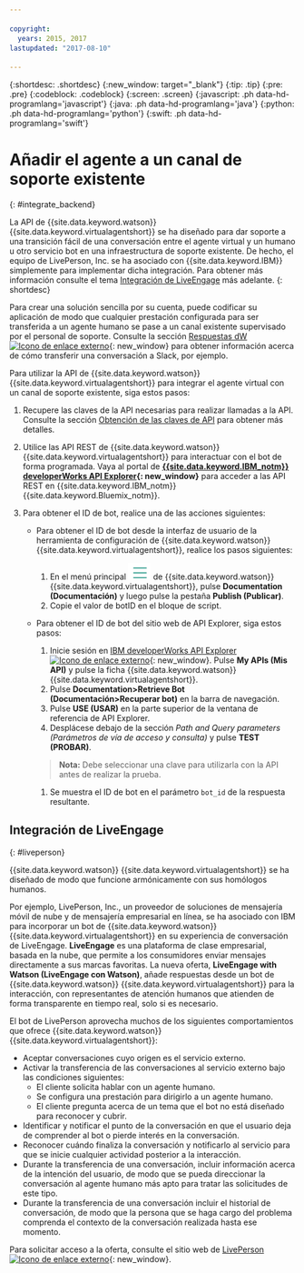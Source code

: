```yaml
---

copyright:
  years: 2015, 2017
lastupdated: "2017-08-10"

---
```


{:shortdesc: .shortdesc}
{:new_window: target="_blank"}
{:tip: .tip}
{:pre: .pre}
{:codeblock: .codeblock}
{:screen: .screen}
{:javascript: .ph data-hd-programlang='javascript'}
{:java: .ph data-hd-programlang='java'}
{:python: .ph data-hd-programlang='python'}
{:swift: .ph data-hd-programlang='swift'}

# Añadir el agente a un canal de soporte existente 
{: #integrate_backend}

La API de {{site.data.keyword.watson}} {{site.data.keyword.virtualagentshort}} se ha diseñado para dar soporte a una transición fácil de una conversación entre el agente virtual y un humano u otro servicio bot en una infraestructura de soporte existente. De hecho, el equipo de LivePerson, Inc. se ha asociado con {{site.data.keyword.IBM}} simplemente para implementar dicha integración. Para obtener más información consulte el tema [Integración de LiveEngage](integrate_backend.html#liveperson) más adelante.
{: shortdesc}

Para crear una solución sencilla por su cuenta, puede codificar su aplicación de modo que cualquier prestación configurada para ser transferida a un agente humano se pase a un canal existente supervisado por el personal de soporte. Consulte la sección [Respuestas dW![Icono de enlace externo](../../icons/launch-glyph.svg "Icono de enlace externo")](https://developer.ibm.com/answers/questions/318623/where-can-i-find-documentation-examples-on-integra/ "Icono de enlace externo"){: new_window} para obtener información acerca de cómo transferir una conversación a Slack, por ejemplo. 

Para utilizar la API de {{site.data.keyword.watson}} {{site.data.keyword.virtualagentshort}} para integrar el agente virtual con un canal de soporte existente, siga estos pasos: 

1.  Recupere las claves de la API necesarias para realizar llamadas a la API. Consulte la sección [Obtención de las claves de API](publish.html#api-keys) para obtener más detalles. 

1.  Utilice las API REST de {{site.data.keyword.watson}} {{site.data.keyword.virtualagentshort}} para interactuar con el bot de forma programada. Vaya al portal de **[{{site.data.keyword.IBM_notm}} developerWorks API Explorer](https://developer.ibm.com/api/view/id-339:title-Watson_Virtual_Agent){: new_window}** para acceder a las API REST en {{site.data.keyword.IBM_notm}} {{site.data.keyword.Bluemix_notm}}.

1.  Para obtener el ID de bot, realice una de las acciones siguientes: 
    - Para obtener el ID de bot desde la interfaz de usuario de la herramienta de configuración de {{site.data.keyword.watson}} {{site.data.keyword.virtualagentshort}}, realice los pasos siguientes: 
      1.  En el menú principal ![Icono con tres barras horizontales](images/hamburger.png) de {{site.data.keyword.watson}} {{site.data.keyword.virtualagentshort}}, pulse **Documentation (Documentación)** y luego pulse la pestaña **Publish (Publicar)**. 
      1.  Copie el valor de botID en el bloque de script. 

    - Para obtener el ID de bot del sitio web de API Explorer, siga estos pasos: 
      1.  Inicie sesión en [IBM developerWorks API Explorer ![Icono de enlace externo](../../icons/launch-glyph.svg "Icono de enlace externo")](https://developer.ibm.com/api/ "Icono de enlace externo"){: new_window}. Pulse **My APIs (Mis API)** y pulse la ficha {{site.data.keyword.watson}} {{site.data.keyword.virtualagentshort}}. 
      1.  Pulse **Documentation>Retrieve Bot (Documentación>Recuperar bot)** en la barra de navegación. 
      1.  Pulse **USE (USAR)** en la parte superior de la ventana de referencia de API Explorer. 
      1.  Desplácese debajo de la sección *Path and Query parameters (Parámetros de vía de acceso y consulta)* y pulse **TEST (PROBAR)**.
      >**Nota:** Debe seleccionar una clave para utilizarla con la API antes de realizar la prueba. 

      1.  Se muestra el ID de bot en el parámetro `bot_id` de la respuesta resultante. 

## Integración de LiveEngage
{: #liveperson}

{{site.data.keyword.watson}} {{site.data.keyword.virtualagentshort}} se ha diseñado de modo que funcione armónicamente con sus homólogos humanos. 

Por ejemplo, LivePerson, Inc., un proveedor de soluciones de mensajería móvil de nube y de mensajería empresarial en línea, se ha asociado con IBM para incorporar un bot de {{site.data.keyword.watson}} {{site.data.keyword.virtualagentshort}} en su experiencia de conversación de LiveEngage. **LiveEngage** es una plataforma de clase empresarial, basada en la nube, que permite a los consumidores enviar mensajes directamente a sus marcas favoritas. La nueva oferta, **LiveEngage with Watson (LiveEngage con Watson)**, añade respuestas desde un bot de {{site.data.keyword.watson}} {{site.data.keyword.virtualagentshort}} para la interacción, con representantes de atención humanos que atienden de forma transparente en tiempo real, solo si es necesario. 

El bot de LivePerson aprovecha muchos de los siguientes comportamientos que ofrece {{site.data.keyword.watson}} {{site.data.keyword.virtualagentshort}}:

- Aceptar conversaciones cuyo origen es el servicio externo. 
- Activar la transferencia de las conversaciones al servicio externo bajo las condiciones siguientes: 
    - El cliente solicita hablar con un agente humano. 
    - Se configura una prestación para dirigirlo a un agente humano. 
    - El cliente pregunta acerca de un tema que el bot no está diseñado para reconocer y cubrir. 
- Identificar y notificar el punto de la conversación en que el usuario deja de comprender al bot o pierde interés en la conversación. 
- Reconocer cuándo finaliza la conversación y notificarlo al servicio para que se inicie cualquier actividad posterior a la interacción. 
- Durante la transferencia de una conversación, incluir información acerca de la intención del usuario, de modo que se pueda direccionar la conversación al agente humano más apto para tratar las solicitudes de este tipo. 
- Durante la transferencia de una conversación incluir el historial de conversación, de modo que la persona que se haga cargo del problema comprenda el contexto de la conversación realizada hasta ese momento. 

Para solicitar acceso a la oferta, consulte el sitio web de [LivePerson![Icono de enlace externo](../../icons/launch-glyph.svg "Icono de enlace externo")](https://engage.liveperson.com/usage/watson/?utm_medium=website&utm_source=IBM&utm_campaign=Watson "Icono de enlace externo"){: new_window}.
